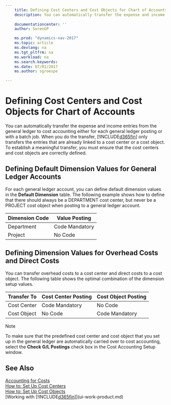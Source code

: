```yaml
---
    title: Defining Cost Centers and Cost Objects for Chart of Accounts 
    description: You can automatically transfer the expense and income entries from the general ledger to cost accounting either for each general ledger posting or with a batch job. When you do the transfer, the system only transfers the entries that are already linked to a cost center or a cost object. To establish a meaningful transfer, you must ensure that the cost centers and cost objects are correctly defined.
    
    documentationcenter: ''
    author: SorenGP

    ms.prod: "dynamics-nav-2017"
    ms.topic: article
    ms.devlang: na
    ms.tgt_pltfrm: na
    ms.workload: na
    ms.search.keywords:
    ms.date: 07/01/2017
    ms.author: sgroespe

---
```

# Defining Cost Centers and Cost Objects for Chart of Accounts
You can automatically transfer the expense and income entries from the general ledger to cost accounting either for each general ledger posting or with a batch job. When you do the transfer, [!INCLUDE[d365fin](includes/d365fin_md.md)] only transfers the entries that are already linked to a cost center or a cost object. To establish a meaningful transfer, you must ensure that the cost centers and cost objects are correctly defined.  

## Defining Default Dimension Values for General Ledger Accounts  
For each general ledger account, you can define default dimension values in the **Default Dimension** table. The following example shows how to define that there should always be a DEPARTMENT cost center, but never be a PROJECT cost object when posting to a general ledger account.  

|**Dimension Code**|**Value Posting**|  
|------------------------------------------|-----------------------------------------|  
|Department|Code Mandatory|  
|Project|No Code|  

## Defining Dimension Values for Overhead Costs and Direct Costs  
 You can transfer overhead costs to a cost center and direct costs to a cost object. The following table shows the optimal combination of the dimension setup values.  

|Transfer To|Cost Center Posting|Cost Object Posting|  
|-----------------|-------------------------|-------------------------|  
|Cost Center|Code Mandatory|No Code|  
|Cost Object|No Code|Code Mandatory|  

> [!NOTE]  
>  To make sure that the predefined cost center and cost object that you set up in the general ledger are automatically carried over to cost accounting, select the **Check G/L Postings** check box in the Cost Accounting Setup window.  

## See Also  
[Accounting for Costs](finance-manage-cost-accounting.md)  
[How to: Set Up Cost Centers](finance-how-to-set-up-cost-centers.md)   
[How to: Set Up Cost Objects](finance-how-to-set-up-cost-objects.md)  
[Working with [!INCLUDE[d365fin](includes/d365fin_md.md)]](ui-work-product.md)
